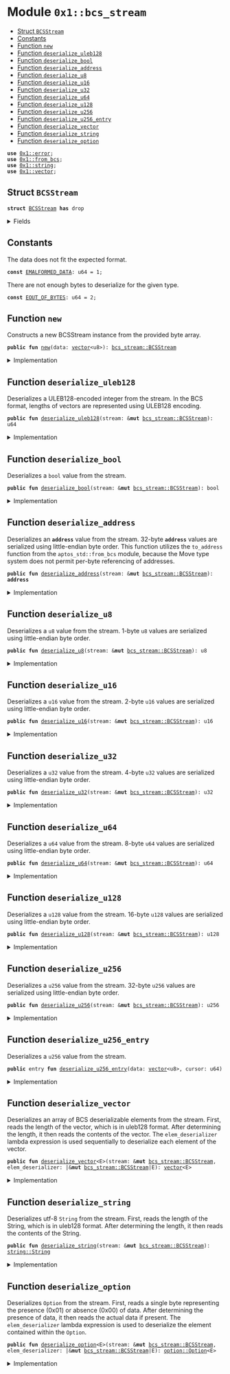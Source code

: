 
<a id="0x1_bcs_stream"></a>

# Module `0x1::bcs_stream`



-  [Struct `BCSStream`](#0x1_bcs_stream_BCSStream)
-  [Constants](#@Constants_0)
-  [Function `new`](#0x1_bcs_stream_new)
-  [Function `deserialize_uleb128`](#0x1_bcs_stream_deserialize_uleb128)
-  [Function `deserialize_bool`](#0x1_bcs_stream_deserialize_bool)
-  [Function `deserialize_address`](#0x1_bcs_stream_deserialize_address)
-  [Function `deserialize_u8`](#0x1_bcs_stream_deserialize_u8)
-  [Function `deserialize_u16`](#0x1_bcs_stream_deserialize_u16)
-  [Function `deserialize_u32`](#0x1_bcs_stream_deserialize_u32)
-  [Function `deserialize_u64`](#0x1_bcs_stream_deserialize_u64)
-  [Function `deserialize_u128`](#0x1_bcs_stream_deserialize_u128)
-  [Function `deserialize_u256`](#0x1_bcs_stream_deserialize_u256)
-  [Function `deserialize_u256_entry`](#0x1_bcs_stream_deserialize_u256_entry)
-  [Function `deserialize_vector`](#0x1_bcs_stream_deserialize_vector)
-  [Function `deserialize_string`](#0x1_bcs_stream_deserialize_string)
-  [Function `deserialize_option`](#0x1_bcs_stream_deserialize_option)


<pre><code><b>use</b> <a href="../../aptos-stdlib/../move-stdlib/doc/error.md#0x1_error">0x1::error</a>;
<b>use</b> <a href="../../aptos-stdlib/doc/from_bcs.md#0x1_from_bcs">0x1::from_bcs</a>;
<b>use</b> <a href="../../aptos-stdlib/../move-stdlib/doc/string.md#0x1_string">0x1::string</a>;
<b>use</b> <a href="../../aptos-stdlib/../move-stdlib/doc/vector.md#0x1_vector">0x1::vector</a>;
</code></pre>



<a id="0x1_bcs_stream_BCSStream"></a>

## Struct `BCSStream`



<pre><code><b>struct</b> <a href="bcs_stream.md#0x1_bcs_stream_BCSStream">BCSStream</a> <b>has</b> drop
</code></pre>



<details>
<summary>Fields</summary>


<dl>
<dt>
<code>data: <a href="../../aptos-stdlib/../move-stdlib/doc/vector.md#0x1_vector">vector</a>&lt;u8&gt;</code>
</dt>
<dd>
 Byte buffer containing the serialized data.
</dd>
<dt>
<code>cur: u64</code>
</dt>
<dd>
 Cursor indicating the current position in the byte buffer.
</dd>
</dl>


</details>

<a id="@Constants_0"></a>

## Constants


<a id="0x1_bcs_stream_EMALFORMED_DATA"></a>

The data does not fit the expected format.


<pre><code><b>const</b> <a href="bcs_stream.md#0x1_bcs_stream_EMALFORMED_DATA">EMALFORMED_DATA</a>: u64 = 1;
</code></pre>



<a id="0x1_bcs_stream_EOUT_OF_BYTES"></a>

There are not enough bytes to deserialize for the given type.


<pre><code><b>const</b> <a href="bcs_stream.md#0x1_bcs_stream_EOUT_OF_BYTES">EOUT_OF_BYTES</a>: u64 = 2;
</code></pre>



<a id="0x1_bcs_stream_new"></a>

## Function `new`

Constructs a new BCSStream instance from the provided byte array.


<pre><code><b>public</b> <b>fun</b> <a href="bcs_stream.md#0x1_bcs_stream_new">new</a>(data: <a href="../../aptos-stdlib/../move-stdlib/doc/vector.md#0x1_vector">vector</a>&lt;u8&gt;): <a href="bcs_stream.md#0x1_bcs_stream_BCSStream">bcs_stream::BCSStream</a>
</code></pre>



<details>
<summary>Implementation</summary>


<pre><code><b>public</b> <b>fun</b> <a href="bcs_stream.md#0x1_bcs_stream_new">new</a>(data: <a href="../../aptos-stdlib/../move-stdlib/doc/vector.md#0x1_vector">vector</a>&lt;u8&gt;): <a href="bcs_stream.md#0x1_bcs_stream_BCSStream">BCSStream</a> {
    <a href="bcs_stream.md#0x1_bcs_stream_BCSStream">BCSStream</a> {
        data,
        cur: 0,
    }
}
</code></pre>



</details>

<a id="0x1_bcs_stream_deserialize_uleb128"></a>

## Function `deserialize_uleb128`

Deserializes a ULEB128-encoded integer from the stream.
In the BCS format, lengths of vectors are represented using ULEB128 encoding.


<pre><code><b>public</b> <b>fun</b> <a href="bcs_stream.md#0x1_bcs_stream_deserialize_uleb128">deserialize_uleb128</a>(stream: &<b>mut</b> <a href="bcs_stream.md#0x1_bcs_stream_BCSStream">bcs_stream::BCSStream</a>): u64
</code></pre>



<details>
<summary>Implementation</summary>


<pre><code><b>public</b> <b>fun</b> <a href="bcs_stream.md#0x1_bcs_stream_deserialize_uleb128">deserialize_uleb128</a>(stream: &<b>mut</b> <a href="bcs_stream.md#0x1_bcs_stream_BCSStream">BCSStream</a>): u64 {
    <b>let</b> res = 0;
    <b>let</b> shift = 0;

    <b>while</b> (stream.cur &lt; <a href="../../aptos-stdlib/../move-stdlib/doc/vector.md#0x1_vector_length">vector::length</a>(&stream.data)) {
        <b>let</b> byte = *<a href="../../aptos-stdlib/../move-stdlib/doc/vector.md#0x1_vector_borrow">vector::borrow</a>(&stream.data, stream.cur);
        stream.cur = stream.cur + 1;

        <b>let</b> val = ((byte & 0x7f) <b>as</b> u64);
        <b>if</b> (((val &lt;&lt; shift) &gt;&gt; shift) != val) {
            <b>abort</b> <a href="../../aptos-stdlib/../move-stdlib/doc/error.md#0x1_error_invalid_argument">error::invalid_argument</a>(<a href="bcs_stream.md#0x1_bcs_stream_EMALFORMED_DATA">EMALFORMED_DATA</a>)
        };
        res = res | (val &lt;&lt; shift);

        <b>if</b> ((byte & 0x80) == 0) {
            <b>if</b> (shift &gt; 0 && val == 0) {
                <b>abort</b> <a href="../../aptos-stdlib/../move-stdlib/doc/error.md#0x1_error_invalid_argument">error::invalid_argument</a>(<a href="bcs_stream.md#0x1_bcs_stream_EMALFORMED_DATA">EMALFORMED_DATA</a>)
            };
            <b>return</b> res
        };

        shift = shift + 7;
        <b>if</b> (shift &gt; 64) {
            <b>abort</b> <a href="../../aptos-stdlib/../move-stdlib/doc/error.md#0x1_error_invalid_argument">error::invalid_argument</a>(<a href="bcs_stream.md#0x1_bcs_stream_EMALFORMED_DATA">EMALFORMED_DATA</a>)
        };
    };

    <b>abort</b> <a href="../../aptos-stdlib/../move-stdlib/doc/error.md#0x1_error_out_of_range">error::out_of_range</a>(<a href="bcs_stream.md#0x1_bcs_stream_EOUT_OF_BYTES">EOUT_OF_BYTES</a>)
}
</code></pre>



</details>

<a id="0x1_bcs_stream_deserialize_bool"></a>

## Function `deserialize_bool`

Deserializes a <code>bool</code> value from the stream.


<pre><code><b>public</b> <b>fun</b> <a href="bcs_stream.md#0x1_bcs_stream_deserialize_bool">deserialize_bool</a>(stream: &<b>mut</b> <a href="bcs_stream.md#0x1_bcs_stream_BCSStream">bcs_stream::BCSStream</a>): bool
</code></pre>



<details>
<summary>Implementation</summary>


<pre><code><b>public</b> <b>fun</b> <a href="bcs_stream.md#0x1_bcs_stream_deserialize_bool">deserialize_bool</a>(stream: &<b>mut</b> <a href="bcs_stream.md#0x1_bcs_stream_BCSStream">BCSStream</a>): bool {
    <b>assert</b>!(stream.cur &lt; <a href="../../aptos-stdlib/../move-stdlib/doc/vector.md#0x1_vector_length">vector::length</a>(&stream.data), <a href="../../aptos-stdlib/../move-stdlib/doc/error.md#0x1_error_out_of_range">error::out_of_range</a>(<a href="bcs_stream.md#0x1_bcs_stream_EOUT_OF_BYTES">EOUT_OF_BYTES</a>));
    <b>let</b> byte = *<a href="../../aptos-stdlib/../move-stdlib/doc/vector.md#0x1_vector_borrow">vector::borrow</a>(&stream.data, stream.cur);
    stream.cur = stream.cur + 1;
    <b>if</b> (byte == 0) {
        <b>false</b>
    } <b>else</b> <b>if</b> (byte == 1) {
        <b>true</b>
    } <b>else</b> {
        <b>abort</b> <a href="../../aptos-stdlib/../move-stdlib/doc/error.md#0x1_error_invalid_argument">error::invalid_argument</a>(<a href="bcs_stream.md#0x1_bcs_stream_EMALFORMED_DATA">EMALFORMED_DATA</a>)
    }
}
</code></pre>



</details>

<a id="0x1_bcs_stream_deserialize_address"></a>

## Function `deserialize_address`

Deserializes an <code><b>address</b></code> value from the stream.
32-byte <code><b>address</b></code> values are serialized using little-endian byte order.
This function utilizes the <code>to_address</code> function from the <code>aptos_std::from_bcs</code> module,
because the Move type system does not permit per-byte referencing of addresses.


<pre><code><b>public</b> <b>fun</b> <a href="bcs_stream.md#0x1_bcs_stream_deserialize_address">deserialize_address</a>(stream: &<b>mut</b> <a href="bcs_stream.md#0x1_bcs_stream_BCSStream">bcs_stream::BCSStream</a>): <b>address</b>
</code></pre>



<details>
<summary>Implementation</summary>


<pre><code><b>public</b> <b>fun</b> <a href="bcs_stream.md#0x1_bcs_stream_deserialize_address">deserialize_address</a>(stream: &<b>mut</b> <a href="bcs_stream.md#0x1_bcs_stream_BCSStream">BCSStream</a>): <b>address</b> {
    <b>let</b> data = &stream.data;
    <b>let</b> cur = stream.cur;

    <b>assert</b>!(cur + 32 &lt;= <a href="../../aptos-stdlib/../move-stdlib/doc/vector.md#0x1_vector_length">vector::length</a>(data), <a href="../../aptos-stdlib/../move-stdlib/doc/error.md#0x1_error_out_of_range">error::out_of_range</a>(<a href="bcs_stream.md#0x1_bcs_stream_EOUT_OF_BYTES">EOUT_OF_BYTES</a>));
    <b>let</b> res = <a href="../../aptos-stdlib/doc/from_bcs.md#0x1_from_bcs_to_address">from_bcs::to_address</a>(<a href="../../aptos-stdlib/../move-stdlib/doc/vector.md#0x1_vector_slice">vector::slice</a>(data, cur, cur + 32));

    stream.cur = cur + 32;
    res
}
</code></pre>



</details>

<a id="0x1_bcs_stream_deserialize_u8"></a>

## Function `deserialize_u8`

Deserializes a <code>u8</code> value from the stream.
1-byte <code>u8</code> values are serialized using little-endian byte order.


<pre><code><b>public</b> <b>fun</b> <a href="bcs_stream.md#0x1_bcs_stream_deserialize_u8">deserialize_u8</a>(stream: &<b>mut</b> <a href="bcs_stream.md#0x1_bcs_stream_BCSStream">bcs_stream::BCSStream</a>): u8
</code></pre>



<details>
<summary>Implementation</summary>


<pre><code><b>public</b> <b>fun</b> <a href="bcs_stream.md#0x1_bcs_stream_deserialize_u8">deserialize_u8</a>(stream: &<b>mut</b> <a href="bcs_stream.md#0x1_bcs_stream_BCSStream">BCSStream</a>): u8 {
    <b>let</b> data = &stream.data;
    <b>let</b> cur = stream.cur;

    <b>assert</b>!(cur &lt; <a href="../../aptos-stdlib/../move-stdlib/doc/vector.md#0x1_vector_length">vector::length</a>(data), <a href="../../aptos-stdlib/../move-stdlib/doc/error.md#0x1_error_out_of_range">error::out_of_range</a>(<a href="bcs_stream.md#0x1_bcs_stream_EOUT_OF_BYTES">EOUT_OF_BYTES</a>));

    <b>let</b> res = *<a href="../../aptos-stdlib/../move-stdlib/doc/vector.md#0x1_vector_borrow">vector::borrow</a>(data, cur);

    stream.cur = cur + 1;
    res
}
</code></pre>



</details>

<a id="0x1_bcs_stream_deserialize_u16"></a>

## Function `deserialize_u16`

Deserializes a <code>u16</code> value from the stream.
2-byte <code>u16</code> values are serialized using little-endian byte order.


<pre><code><b>public</b> <b>fun</b> <a href="bcs_stream.md#0x1_bcs_stream_deserialize_u16">deserialize_u16</a>(stream: &<b>mut</b> <a href="bcs_stream.md#0x1_bcs_stream_BCSStream">bcs_stream::BCSStream</a>): u16
</code></pre>



<details>
<summary>Implementation</summary>


<pre><code><b>public</b> <b>fun</b> <a href="bcs_stream.md#0x1_bcs_stream_deserialize_u16">deserialize_u16</a>(stream: &<b>mut</b> <a href="bcs_stream.md#0x1_bcs_stream_BCSStream">BCSStream</a>): u16 {
    <b>let</b> data = &stream.data;
    <b>let</b> cur = stream.cur;

    <b>assert</b>!(cur + 2 &lt;= <a href="../../aptos-stdlib/../move-stdlib/doc/vector.md#0x1_vector_length">vector::length</a>(data), <a href="../../aptos-stdlib/../move-stdlib/doc/error.md#0x1_error_out_of_range">error::out_of_range</a>(<a href="bcs_stream.md#0x1_bcs_stream_EOUT_OF_BYTES">EOUT_OF_BYTES</a>));
    <b>let</b> res =
        (*<a href="../../aptos-stdlib/../move-stdlib/doc/vector.md#0x1_vector_borrow">vector::borrow</a>(data, cur) <b>as</b> u16) |
            ((*<a href="../../aptos-stdlib/../move-stdlib/doc/vector.md#0x1_vector_borrow">vector::borrow</a>(data, cur + 1) <b>as</b> u16) &lt;&lt; 8)
    ;

    stream.cur = stream.cur + 2;
    res
}
</code></pre>



</details>

<a id="0x1_bcs_stream_deserialize_u32"></a>

## Function `deserialize_u32`

Deserializes a <code>u32</code> value from the stream.
4-byte <code>u32</code> values are serialized using little-endian byte order.


<pre><code><b>public</b> <b>fun</b> <a href="bcs_stream.md#0x1_bcs_stream_deserialize_u32">deserialize_u32</a>(stream: &<b>mut</b> <a href="bcs_stream.md#0x1_bcs_stream_BCSStream">bcs_stream::BCSStream</a>): u32
</code></pre>



<details>
<summary>Implementation</summary>


<pre><code><b>public</b> <b>fun</b> <a href="bcs_stream.md#0x1_bcs_stream_deserialize_u32">deserialize_u32</a>(stream: &<b>mut</b> <a href="bcs_stream.md#0x1_bcs_stream_BCSStream">BCSStream</a>): u32 {
    <b>let</b> data = &stream.data;
    <b>let</b> cur = stream.cur;

    <b>assert</b>!(cur + 4 &lt;= <a href="../../aptos-stdlib/../move-stdlib/doc/vector.md#0x1_vector_length">vector::length</a>(data), <a href="../../aptos-stdlib/../move-stdlib/doc/error.md#0x1_error_out_of_range">error::out_of_range</a>(<a href="bcs_stream.md#0x1_bcs_stream_EOUT_OF_BYTES">EOUT_OF_BYTES</a>));
    <b>let</b> res =
        (*<a href="../../aptos-stdlib/../move-stdlib/doc/vector.md#0x1_vector_borrow">vector::borrow</a>(data, cur) <b>as</b> u32) |
            ((*<a href="../../aptos-stdlib/../move-stdlib/doc/vector.md#0x1_vector_borrow">vector::borrow</a>(data, cur + 1) <b>as</b> u32) &lt;&lt; 8) |
            ((*<a href="../../aptos-stdlib/../move-stdlib/doc/vector.md#0x1_vector_borrow">vector::borrow</a>(data, cur + 2) <b>as</b> u32) &lt;&lt; 16) |
            ((*<a href="../../aptos-stdlib/../move-stdlib/doc/vector.md#0x1_vector_borrow">vector::borrow</a>(data, cur + 3) <b>as</b> u32) &lt;&lt; 24)
    ;

    stream.cur = stream.cur + 4;
    res
}
</code></pre>



</details>

<a id="0x1_bcs_stream_deserialize_u64"></a>

## Function `deserialize_u64`

Deserializes a <code>u64</code> value from the stream.
8-byte <code>u64</code> values are serialized using little-endian byte order.


<pre><code><b>public</b> <b>fun</b> <a href="bcs_stream.md#0x1_bcs_stream_deserialize_u64">deserialize_u64</a>(stream: &<b>mut</b> <a href="bcs_stream.md#0x1_bcs_stream_BCSStream">bcs_stream::BCSStream</a>): u64
</code></pre>



<details>
<summary>Implementation</summary>


<pre><code><b>public</b> <b>fun</b> <a href="bcs_stream.md#0x1_bcs_stream_deserialize_u64">deserialize_u64</a>(stream: &<b>mut</b> <a href="bcs_stream.md#0x1_bcs_stream_BCSStream">BCSStream</a>): u64 {
    <b>let</b> data = &stream.data;
    <b>let</b> cur = stream.cur;

    <b>assert</b>!(cur + 8 &lt;= <a href="../../aptos-stdlib/../move-stdlib/doc/vector.md#0x1_vector_length">vector::length</a>(data), <a href="../../aptos-stdlib/../move-stdlib/doc/error.md#0x1_error_out_of_range">error::out_of_range</a>(<a href="bcs_stream.md#0x1_bcs_stream_EOUT_OF_BYTES">EOUT_OF_BYTES</a>));
    <b>let</b> res =
        (*<a href="../../aptos-stdlib/../move-stdlib/doc/vector.md#0x1_vector_borrow">vector::borrow</a>(data, cur) <b>as</b> u64) |
            ((*<a href="../../aptos-stdlib/../move-stdlib/doc/vector.md#0x1_vector_borrow">vector::borrow</a>(data, cur + 1) <b>as</b> u64) &lt;&lt; 8) |
            ((*<a href="../../aptos-stdlib/../move-stdlib/doc/vector.md#0x1_vector_borrow">vector::borrow</a>(data, cur + 2) <b>as</b> u64) &lt;&lt; 16) |
            ((*<a href="../../aptos-stdlib/../move-stdlib/doc/vector.md#0x1_vector_borrow">vector::borrow</a>(data, cur + 3) <b>as</b> u64) &lt;&lt; 24) |
            ((*<a href="../../aptos-stdlib/../move-stdlib/doc/vector.md#0x1_vector_borrow">vector::borrow</a>(data, cur + 4) <b>as</b> u64) &lt;&lt; 32) |
            ((*<a href="../../aptos-stdlib/../move-stdlib/doc/vector.md#0x1_vector_borrow">vector::borrow</a>(data, cur + 5) <b>as</b> u64) &lt;&lt; 40) |
            ((*<a href="../../aptos-stdlib/../move-stdlib/doc/vector.md#0x1_vector_borrow">vector::borrow</a>(data, cur + 6) <b>as</b> u64) &lt;&lt; 48) |
            ((*<a href="../../aptos-stdlib/../move-stdlib/doc/vector.md#0x1_vector_borrow">vector::borrow</a>(data, cur + 7) <b>as</b> u64) &lt;&lt; 56)
    ;

    stream.cur = stream.cur + 8;
    res
}
</code></pre>



</details>

<a id="0x1_bcs_stream_deserialize_u128"></a>

## Function `deserialize_u128`

Deserializes a <code>u128</code> value from the stream.
16-byte <code>u128</code> values are serialized using little-endian byte order.


<pre><code><b>public</b> <b>fun</b> <a href="bcs_stream.md#0x1_bcs_stream_deserialize_u128">deserialize_u128</a>(stream: &<b>mut</b> <a href="bcs_stream.md#0x1_bcs_stream_BCSStream">bcs_stream::BCSStream</a>): u128
</code></pre>



<details>
<summary>Implementation</summary>


<pre><code><b>public</b> <b>fun</b> <a href="bcs_stream.md#0x1_bcs_stream_deserialize_u128">deserialize_u128</a>(stream: &<b>mut</b> <a href="bcs_stream.md#0x1_bcs_stream_BCSStream">BCSStream</a>): u128 {
    <b>let</b> data = &stream.data;
    <b>let</b> cur = stream.cur;

    <b>assert</b>!(cur + 16 &lt;= <a href="../../aptos-stdlib/../move-stdlib/doc/vector.md#0x1_vector_length">vector::length</a>(data), <a href="../../aptos-stdlib/../move-stdlib/doc/error.md#0x1_error_out_of_range">error::out_of_range</a>(<a href="bcs_stream.md#0x1_bcs_stream_EOUT_OF_BYTES">EOUT_OF_BYTES</a>));
    <b>let</b> res =
        (*<a href="../../aptos-stdlib/../move-stdlib/doc/vector.md#0x1_vector_borrow">vector::borrow</a>(data, cur) <b>as</b> u128) |
            ((*<a href="../../aptos-stdlib/../move-stdlib/doc/vector.md#0x1_vector_borrow">vector::borrow</a>(data, cur + 1) <b>as</b> u128) &lt;&lt; 8) |
            ((*<a href="../../aptos-stdlib/../move-stdlib/doc/vector.md#0x1_vector_borrow">vector::borrow</a>(data, cur + 2) <b>as</b> u128) &lt;&lt; 16) |
            ((*<a href="../../aptos-stdlib/../move-stdlib/doc/vector.md#0x1_vector_borrow">vector::borrow</a>(data, cur + 3) <b>as</b> u128) &lt;&lt; 24) |
            ((*<a href="../../aptos-stdlib/../move-stdlib/doc/vector.md#0x1_vector_borrow">vector::borrow</a>(data, cur + 4) <b>as</b> u128) &lt;&lt; 32) |
            ((*<a href="../../aptos-stdlib/../move-stdlib/doc/vector.md#0x1_vector_borrow">vector::borrow</a>(data, cur + 5) <b>as</b> u128) &lt;&lt; 40) |
            ((*<a href="../../aptos-stdlib/../move-stdlib/doc/vector.md#0x1_vector_borrow">vector::borrow</a>(data, cur + 6) <b>as</b> u128) &lt;&lt; 48) |
            ((*<a href="../../aptos-stdlib/../move-stdlib/doc/vector.md#0x1_vector_borrow">vector::borrow</a>(data, cur + 7) <b>as</b> u128) &lt;&lt; 56) |
            ((*<a href="../../aptos-stdlib/../move-stdlib/doc/vector.md#0x1_vector_borrow">vector::borrow</a>(data, cur + 8) <b>as</b> u128) &lt;&lt; 64) |
            ((*<a href="../../aptos-stdlib/../move-stdlib/doc/vector.md#0x1_vector_borrow">vector::borrow</a>(data, cur + 9) <b>as</b> u128) &lt;&lt; 72) |
            ((*<a href="../../aptos-stdlib/../move-stdlib/doc/vector.md#0x1_vector_borrow">vector::borrow</a>(data, cur + 10) <b>as</b> u128) &lt;&lt; 80) |
            ((*<a href="../../aptos-stdlib/../move-stdlib/doc/vector.md#0x1_vector_borrow">vector::borrow</a>(data, cur + 11) <b>as</b> u128) &lt;&lt; 88) |
            ((*<a href="../../aptos-stdlib/../move-stdlib/doc/vector.md#0x1_vector_borrow">vector::borrow</a>(data, cur + 12) <b>as</b> u128) &lt;&lt; 96) |
            ((*<a href="../../aptos-stdlib/../move-stdlib/doc/vector.md#0x1_vector_borrow">vector::borrow</a>(data, cur + 13) <b>as</b> u128) &lt;&lt; 104) |
            ((*<a href="../../aptos-stdlib/../move-stdlib/doc/vector.md#0x1_vector_borrow">vector::borrow</a>(data, cur + 14) <b>as</b> u128) &lt;&lt; 112) |
            ((*<a href="../../aptos-stdlib/../move-stdlib/doc/vector.md#0x1_vector_borrow">vector::borrow</a>(data, cur + 15) <b>as</b> u128) &lt;&lt; 120)
    ;

    stream.cur = stream.cur + 16;
    res
}
</code></pre>



</details>

<a id="0x1_bcs_stream_deserialize_u256"></a>

## Function `deserialize_u256`

Deserializes a <code>u256</code> value from the stream.
32-byte <code>u256</code> values are serialized using little-endian byte order.


<pre><code><b>public</b> <b>fun</b> <a href="bcs_stream.md#0x1_bcs_stream_deserialize_u256">deserialize_u256</a>(stream: &<b>mut</b> <a href="bcs_stream.md#0x1_bcs_stream_BCSStream">bcs_stream::BCSStream</a>): u256
</code></pre>



<details>
<summary>Implementation</summary>


<pre><code><b>public</b> <b>fun</b> <a href="bcs_stream.md#0x1_bcs_stream_deserialize_u256">deserialize_u256</a>(stream: &<b>mut</b> <a href="bcs_stream.md#0x1_bcs_stream_BCSStream">BCSStream</a>): u256 {
    <b>let</b> data = &stream.data;
    <b>let</b> cur = stream.cur;

    <b>assert</b>!(cur + 32 &lt;= <a href="../../aptos-stdlib/../move-stdlib/doc/vector.md#0x1_vector_length">vector::length</a>(data), <a href="../../aptos-stdlib/../move-stdlib/doc/error.md#0x1_error_out_of_range">error::out_of_range</a>(<a href="bcs_stream.md#0x1_bcs_stream_EOUT_OF_BYTES">EOUT_OF_BYTES</a>));
    <b>let</b> res =
        (*<a href="../../aptos-stdlib/../move-stdlib/doc/vector.md#0x1_vector_borrow">vector::borrow</a>(data, cur) <b>as</b> u256) |
            ((*<a href="../../aptos-stdlib/../move-stdlib/doc/vector.md#0x1_vector_borrow">vector::borrow</a>(data, cur + 1) <b>as</b> u256) &lt;&lt; 8) |
            ((*<a href="../../aptos-stdlib/../move-stdlib/doc/vector.md#0x1_vector_borrow">vector::borrow</a>(data, cur + 2) <b>as</b> u256) &lt;&lt; 16) |
            ((*<a href="../../aptos-stdlib/../move-stdlib/doc/vector.md#0x1_vector_borrow">vector::borrow</a>(data, cur + 3) <b>as</b> u256) &lt;&lt; 24) |
            ((*<a href="../../aptos-stdlib/../move-stdlib/doc/vector.md#0x1_vector_borrow">vector::borrow</a>(data, cur + 4) <b>as</b> u256) &lt;&lt; 32) |
            ((*<a href="../../aptos-stdlib/../move-stdlib/doc/vector.md#0x1_vector_borrow">vector::borrow</a>(data, cur + 5) <b>as</b> u256) &lt;&lt; 40) |
            ((*<a href="../../aptos-stdlib/../move-stdlib/doc/vector.md#0x1_vector_borrow">vector::borrow</a>(data, cur + 6) <b>as</b> u256) &lt;&lt; 48) |
            ((*<a href="../../aptos-stdlib/../move-stdlib/doc/vector.md#0x1_vector_borrow">vector::borrow</a>(data, cur + 7) <b>as</b> u256) &lt;&lt; 56) |
            ((*<a href="../../aptos-stdlib/../move-stdlib/doc/vector.md#0x1_vector_borrow">vector::borrow</a>(data, cur + 8) <b>as</b> u256) &lt;&lt; 64) |
            ((*<a href="../../aptos-stdlib/../move-stdlib/doc/vector.md#0x1_vector_borrow">vector::borrow</a>(data, cur + 9) <b>as</b> u256) &lt;&lt; 72) |
            ((*<a href="../../aptos-stdlib/../move-stdlib/doc/vector.md#0x1_vector_borrow">vector::borrow</a>(data, cur + 10) <b>as</b> u256) &lt;&lt; 80) |
            ((*<a href="../../aptos-stdlib/../move-stdlib/doc/vector.md#0x1_vector_borrow">vector::borrow</a>(data, cur + 11) <b>as</b> u256) &lt;&lt; 88) |
            ((*<a href="../../aptos-stdlib/../move-stdlib/doc/vector.md#0x1_vector_borrow">vector::borrow</a>(data, cur + 12) <b>as</b> u256) &lt;&lt; 96) |
            ((*<a href="../../aptos-stdlib/../move-stdlib/doc/vector.md#0x1_vector_borrow">vector::borrow</a>(data, cur + 13) <b>as</b> u256) &lt;&lt; 104) |
            ((*<a href="../../aptos-stdlib/../move-stdlib/doc/vector.md#0x1_vector_borrow">vector::borrow</a>(data, cur + 14) <b>as</b> u256) &lt;&lt; 112) |
            ((*<a href="../../aptos-stdlib/../move-stdlib/doc/vector.md#0x1_vector_borrow">vector::borrow</a>(data, cur + 15) <b>as</b> u256) &lt;&lt; 120) |
            ((*<a href="../../aptos-stdlib/../move-stdlib/doc/vector.md#0x1_vector_borrow">vector::borrow</a>(data, cur + 16) <b>as</b> u256) &lt;&lt; 128) |
            ((*<a href="../../aptos-stdlib/../move-stdlib/doc/vector.md#0x1_vector_borrow">vector::borrow</a>(data, cur + 17) <b>as</b> u256) &lt;&lt; 136) |
            ((*<a href="../../aptos-stdlib/../move-stdlib/doc/vector.md#0x1_vector_borrow">vector::borrow</a>(data, cur + 18) <b>as</b> u256) &lt;&lt; 144) |
            ((*<a href="../../aptos-stdlib/../move-stdlib/doc/vector.md#0x1_vector_borrow">vector::borrow</a>(data, cur + 19) <b>as</b> u256) &lt;&lt; 152) |
            ((*<a href="../../aptos-stdlib/../move-stdlib/doc/vector.md#0x1_vector_borrow">vector::borrow</a>(data, cur + 20) <b>as</b> u256) &lt;&lt; 160) |
            ((*<a href="../../aptos-stdlib/../move-stdlib/doc/vector.md#0x1_vector_borrow">vector::borrow</a>(data, cur + 21) <b>as</b> u256) &lt;&lt; 168) |
            ((*<a href="../../aptos-stdlib/../move-stdlib/doc/vector.md#0x1_vector_borrow">vector::borrow</a>(data, cur + 22) <b>as</b> u256) &lt;&lt; 176) |
            ((*<a href="../../aptos-stdlib/../move-stdlib/doc/vector.md#0x1_vector_borrow">vector::borrow</a>(data, cur + 23) <b>as</b> u256) &lt;&lt; 184) |
            ((*<a href="../../aptos-stdlib/../move-stdlib/doc/vector.md#0x1_vector_borrow">vector::borrow</a>(data, cur + 24) <b>as</b> u256) &lt;&lt; 192) |
            ((*<a href="../../aptos-stdlib/../move-stdlib/doc/vector.md#0x1_vector_borrow">vector::borrow</a>(data, cur + 25) <b>as</b> u256) &lt;&lt; 200) |
            ((*<a href="../../aptos-stdlib/../move-stdlib/doc/vector.md#0x1_vector_borrow">vector::borrow</a>(data, cur + 26) <b>as</b> u256) &lt;&lt; 208) |
            ((*<a href="../../aptos-stdlib/../move-stdlib/doc/vector.md#0x1_vector_borrow">vector::borrow</a>(data, cur + 27) <b>as</b> u256) &lt;&lt; 216) |
            ((*<a href="../../aptos-stdlib/../move-stdlib/doc/vector.md#0x1_vector_borrow">vector::borrow</a>(data, cur + 28) <b>as</b> u256) &lt;&lt; 224) |
            ((*<a href="../../aptos-stdlib/../move-stdlib/doc/vector.md#0x1_vector_borrow">vector::borrow</a>(data, cur + 29) <b>as</b> u256) &lt;&lt; 232) |
            ((*<a href="../../aptos-stdlib/../move-stdlib/doc/vector.md#0x1_vector_borrow">vector::borrow</a>(data, cur + 30) <b>as</b> u256) &lt;&lt; 240) |
            ((*<a href="../../aptos-stdlib/../move-stdlib/doc/vector.md#0x1_vector_borrow">vector::borrow</a>(data, cur + 31) <b>as</b> u256) &lt;&lt; 248)
    ;

    stream.cur = stream.cur + 32;
    res
}
</code></pre>



</details>

<a id="0x1_bcs_stream_deserialize_u256_entry"></a>

## Function `deserialize_u256_entry`

Deserializes a <code>u256</code> value from the stream.


<pre><code><b>public</b> entry <b>fun</b> <a href="bcs_stream.md#0x1_bcs_stream_deserialize_u256_entry">deserialize_u256_entry</a>(data: <a href="../../aptos-stdlib/../move-stdlib/doc/vector.md#0x1_vector">vector</a>&lt;u8&gt;, cursor: u64)
</code></pre>



<details>
<summary>Implementation</summary>


<pre><code><b>public</b> entry <b>fun</b> <a href="bcs_stream.md#0x1_bcs_stream_deserialize_u256_entry">deserialize_u256_entry</a>(data: <a href="../../aptos-stdlib/../move-stdlib/doc/vector.md#0x1_vector">vector</a>&lt;u8&gt;, cursor: u64) {
    <b>let</b> stream = <a href="bcs_stream.md#0x1_bcs_stream_BCSStream">BCSStream</a> {
        data: data,
        cur: cursor,
    };
    <a href="bcs_stream.md#0x1_bcs_stream_deserialize_u256">deserialize_u256</a>(&<b>mut</b> stream);
}
</code></pre>



</details>

<a id="0x1_bcs_stream_deserialize_vector"></a>

## Function `deserialize_vector`

Deserializes an array of BCS deserializable elements from the stream.
First, reads the length of the vector, which is in uleb128 format.
After determining the length, it then reads the contents of the vector.
The <code>elem_deserializer</code> lambda expression is used sequentially to deserialize each element of the vector.


<pre><code><b>public</b> <b>fun</b> <a href="bcs_stream.md#0x1_bcs_stream_deserialize_vector">deserialize_vector</a>&lt;E&gt;(stream: &<b>mut</b> <a href="bcs_stream.md#0x1_bcs_stream_BCSStream">bcs_stream::BCSStream</a>, elem_deserializer: |&<b>mut</b> <a href="bcs_stream.md#0x1_bcs_stream_BCSStream">bcs_stream::BCSStream</a>|E): <a href="../../aptos-stdlib/../move-stdlib/doc/vector.md#0x1_vector">vector</a>&lt;E&gt;
</code></pre>



<details>
<summary>Implementation</summary>


<pre><code><b>public</b> inline <b>fun</b> <a href="bcs_stream.md#0x1_bcs_stream_deserialize_vector">deserialize_vector</a>&lt;E&gt;(stream: &<b>mut</b> <a href="bcs_stream.md#0x1_bcs_stream_BCSStream">BCSStream</a>, elem_deserializer: |&<b>mut</b> <a href="bcs_stream.md#0x1_bcs_stream_BCSStream">BCSStream</a>| E): <a href="../../aptos-stdlib/../move-stdlib/doc/vector.md#0x1_vector">vector</a>&lt;E&gt; {
    <b>let</b> len = <a href="bcs_stream.md#0x1_bcs_stream_deserialize_uleb128">deserialize_uleb128</a>(stream);
    <b>let</b> v = <a href="../../aptos-stdlib/../move-stdlib/doc/vector.md#0x1_vector_empty">vector::empty</a>();

    <b>let</b> i = 0;
    <b>while</b> (i &lt; len) {
        <a href="../../aptos-stdlib/../move-stdlib/doc/vector.md#0x1_vector_push_back">vector::push_back</a>(&<b>mut</b> v, elem_deserializer(stream));
        i = i + 1;
    };

    v
}
</code></pre>



</details>

<a id="0x1_bcs_stream_deserialize_string"></a>

## Function `deserialize_string`

Deserializes utf-8 <code>String</code> from the stream.
First, reads the length of the String, which is in uleb128 format.
After determining the length, it then reads the contents of the String.


<pre><code><b>public</b> <b>fun</b> <a href="bcs_stream.md#0x1_bcs_stream_deserialize_string">deserialize_string</a>(stream: &<b>mut</b> <a href="bcs_stream.md#0x1_bcs_stream_BCSStream">bcs_stream::BCSStream</a>): <a href="../../aptos-stdlib/../move-stdlib/doc/string.md#0x1_string_String">string::String</a>
</code></pre>



<details>
<summary>Implementation</summary>


<pre><code><b>public</b> <b>fun</b> <a href="bcs_stream.md#0x1_bcs_stream_deserialize_string">deserialize_string</a>(stream: &<b>mut</b> <a href="bcs_stream.md#0x1_bcs_stream_BCSStream">BCSStream</a>): String {
    <b>let</b> len = <a href="bcs_stream.md#0x1_bcs_stream_deserialize_uleb128">deserialize_uleb128</a>(stream);
    <b>let</b> data = &stream.data;
    <b>let</b> cur = stream.cur;

    <b>assert</b>!(cur + len &lt;= <a href="../../aptos-stdlib/../move-stdlib/doc/vector.md#0x1_vector_length">vector::length</a>(data), <a href="../../aptos-stdlib/../move-stdlib/doc/error.md#0x1_error_out_of_range">error::out_of_range</a>(<a href="bcs_stream.md#0x1_bcs_stream_EOUT_OF_BYTES">EOUT_OF_BYTES</a>));

    <b>let</b> res = <a href="../../aptos-stdlib/../move-stdlib/doc/string.md#0x1_string_utf8">string::utf8</a>(<a href="../../aptos-stdlib/../move-stdlib/doc/vector.md#0x1_vector_slice">vector::slice</a>(data, cur, cur + len));
    stream.cur = cur + len;

    res
}
</code></pre>



</details>

<a id="0x1_bcs_stream_deserialize_option"></a>

## Function `deserialize_option`

Deserializes <code>Option</code> from the stream.
First, reads a single byte representing the presence (0x01) or absence (0x00) of data.
After determining the presence of data, it then reads the actual data if present.
The <code>elem_deserializer</code> lambda expression is used to deserialize the element contained within the <code>Option</code>.


<pre><code><b>public</b> <b>fun</b> <a href="bcs_stream.md#0x1_bcs_stream_deserialize_option">deserialize_option</a>&lt;E&gt;(stream: &<b>mut</b> <a href="bcs_stream.md#0x1_bcs_stream_BCSStream">bcs_stream::BCSStream</a>, elem_deserializer: |&<b>mut</b> <a href="bcs_stream.md#0x1_bcs_stream_BCSStream">bcs_stream::BCSStream</a>|E): <a href="../../aptos-stdlib/../move-stdlib/doc/option.md#0x1_option_Option">option::Option</a>&lt;E&gt;
</code></pre>



<details>
<summary>Implementation</summary>


<pre><code><b>public</b> inline <b>fun</b> <a href="bcs_stream.md#0x1_bcs_stream_deserialize_option">deserialize_option</a>&lt;E&gt;(stream: &<b>mut</b> <a href="bcs_stream.md#0x1_bcs_stream_BCSStream">BCSStream</a>, elem_deserializer: |&<b>mut</b> <a href="bcs_stream.md#0x1_bcs_stream_BCSStream">BCSStream</a>| E): Option&lt;E&gt; {
    <b>let</b> is_data = <a href="bcs_stream.md#0x1_bcs_stream_deserialize_bool">deserialize_bool</a>(stream);
    <b>if</b> (is_data) {
        <a href="../../aptos-stdlib/../move-stdlib/doc/option.md#0x1_option_some">option::some</a>(elem_deserializer(stream))
    } <b>else</b> {
        <a href="../../aptos-stdlib/../move-stdlib/doc/option.md#0x1_option_none">option::none</a>()
    }
}
</code></pre>



</details>


[move-book]: https://aptos.dev/move/book/SUMMARY
